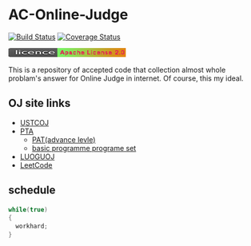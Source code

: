 # AC-Online-Judge
[![Build Status](https://travis-ci.com/Sunrisepeak/AC-Online-Judge.svg?branch=master)](https://travis-ci.com/Sunrisepeak/AC-Online-Judge)
[![Coverage Status](https://coveralls.io/repos/github/Sunrisepeak/AC-Online-Judge/badge.svg?branch=master)](https://coveralls.io/github/Sunrisepeak/AC-Online-Judge?branch=master)

[![License badge](https://github.com/Sunrisepeak/AC-Online-Judge/blob/master/Z_projects-badges/apache-license-2.0.png)](https://github.com/Sunrisepeak/AC-Online-Judge/blob/master/LICENSE)

This is a repository of accepted code that collection almost whole problam's answer for Online Judge in internet. Of course, this my ideal.

## OJ site links
+ [USTCOJ](https://oj.ustc.edu.cn/#/)
+ [PTA](https://pintia.cn/)
	+ [PAT(advance levle)](https://pintia.cn/problem-sets/994805342720868352/problems)
	+ [basic programme programe set](https://pintia.cn/problem-sets/14/problems)
+ [LUOGUOJ](https://www.luogu.org/)
+ [LeetCode](https://leetcode.com/)

## schedule
```c++
while(true)
{
  workhard;
}
```

